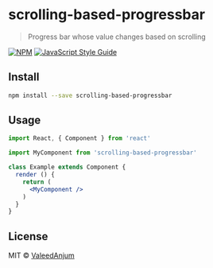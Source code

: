 # scrolling-based-progressbar

> Progress bar whose value changes based on scrolling

[![NPM](https://img.shields.io/npm/v/scrolling-based-progressbar.svg)](https://www.npmjs.com/package/scrolling-based-progressbar) [![JavaScript Style Guide](https://img.shields.io/badge/code_style-standard-brightgreen.svg)](https://standardjs.com)

## Install

```bash
npm install --save scrolling-based-progressbar
```

## Usage

```jsx
import React, { Component } from 'react'

import MyComponent from 'scrolling-based-progressbar'

class Example extends Component {
  render () {
    return (
      <MyComponent />
    )
  }
}
```

## License

MIT © [ValeedAnjum](https://github.com/ValeedAnjum)
